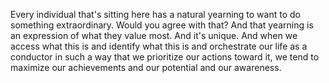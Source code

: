  Every individual that's sitting here has a natural yearning to want to do something extraordinary. Would you agree with that? And that yearning is an expression of what they value most. And it's unique. And when we access what this is and identify what this is and orchestrate our life as a conductor in such a way that we prioritize our actions toward it, we tend to maximize our achievements and our potential and our awareness.